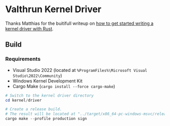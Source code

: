 # Valthrun Kernel Driver
Thanks Matthias for the buitifull writeup on [how to get started writing a kernel driver with Rust](https://not-matthias.github.io/posts/kernel-driver-with-rust/).

## Build
### Requirements
- Visual Studio 2022 (located at `%ProgramFiles%\Microsoft Visual Studio\2022\Community`)
- Windows Kernel Development Kit
- Cargo Make (`cargo install --force cargo-make`)

```ps1
# Switch to the kernel driver directory
cd kernel/driver

# Create a release build.
# The result will be located at "../target/x86_64-pc-windows-msvc/release/valthrun-driver.sys"
cargo make --profile production sign
```